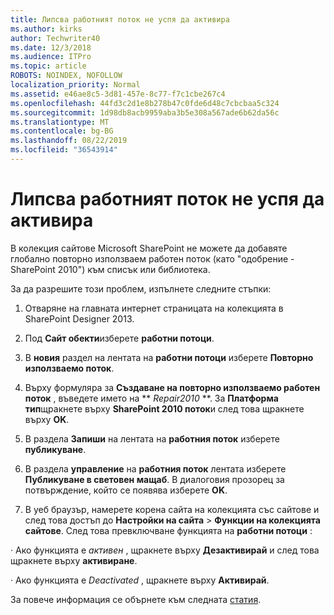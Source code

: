 ```yaml
---
title: Липсва работният поток не успя да активира
ms.author: kirks
author: Techwriter40
ms.date: 12/3/2018
ms.audience: ITPro
ms.topic: article
ROBOTS: NOINDEX, NOFOLLOW
localization_priority: Normal
ms.assetid: e46ae8c5-3d81-457e-8c77-f7c1cbe267c4
ms.openlocfilehash: 44fd3c2d1e8b278b47c0fde6d48c7cbcbaa5c324
ms.sourcegitcommit: 1d98db8acb9959aba3b5e308a567ade6b62da56c
ms.translationtype: MT
ms.contentlocale: bg-BG
ms.lasthandoff: 08/22/2019
ms.locfileid: "36543914"
---
```

# <a name="missing-workflow-failed-to-activate"></a>Липсва работният поток не успя да активира

В колекция сайтове Microsoft SharePoint не можете да добавяте глобално повторно използваем работен поток (като "одобрение - SharePoint 2010") към списък или библиотека.
  
За да разрешите този проблем, изпълнете следните стъпки: 
  
1. Отваряне на главната интернет страницата на колекцията в SharePoint Designer 2013.
  
2. Под **Сайт обекти**изберете **работни потоци**. 
  
3. В **новия** раздел на лентата на **работни потоци** изберете **Повторно използваемо поток**. 
  
4. Върху формуляра за **Създаване на повторно използваемо работен поток** , въведете името на ** *Repair2010* **. За **Платформа тип**щракнете върху **SharePoint 2010 поток**и след това щракнете върху **OK**. 
  
1. В раздела **Запиши** на лентата на **работния поток** изберете **публикуване**. 
  
2. В раздела **управление** на **работния поток** лентата изберете **Публикуване в световен мащаб**. В диалоговия прозорец за потвърждение, който се появява изберете **OK**. 
  
3. В уеб браузър, намерете корена сайта на колекцията със сайтове и след това достъп до **Настройки на сайта** \> **Функции на колекцията сайтове**. След това превключване функцията на **работни потоци** : 
  
· Ако функцията е *активен* , щракнете върху **Дезактивирай** и след това щракнете върху **активиране**. 
  
· Ако функцията е *Deactivated* , щракнете върху **Активирай**. 
  
За повече информация се обърнете към следната [статия](https://go.microsoft.com/fwlink/?linkid=2047770&amp;clcid=0x409).
  

